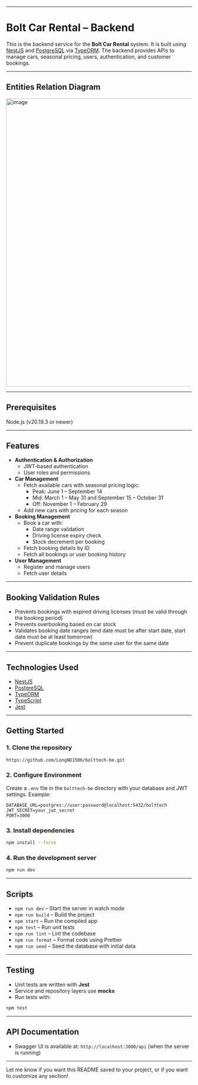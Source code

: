 
---

# Bolt Car Rental – Backend

This is the backend service for the **Bolt Car Rental** system. It is built using [NestJS](https://nestjs.com/) and [PostgreSQL](https://www.postgresql.org/) via [TypeORM](https://typeorm.io/). The backend provides APIs to manage cars, seasonal pricing, users, authentication, and customer bookings.

---

## Entities Relation Diagram
<img width="1143" height="779" alt="image" src="https://github.com/user-attachments/assets/3fe6a790-1468-47db-959e-6b000b238223" />

---

## Prerequisites
Node.js (v20.19.3 or newer)

---

## Features

- **Authentication & Authorization**
  - JWT-based authentication
  - User roles and permissions
- **Car Management**
  - Fetch available cars with seasonal pricing logic:
    - Peak: June 1 – September 14
    - Mid: March 1 – May 31 and September 15 – October 31
    - Off: November 1 – February 29
  - Add new cars with pricing for each season
- **Booking Management**
  - Book a car with:
    - Date range validation
    - Driving license expiry check
    - Stock decrement per booking
  - Fetch booking details by ID
  - Fetch all bookings or user booking history
- **User Management**
  - Register and manage users
  - Fetch user details

---

## Booking Validation Rules

- Prevents bookings with expired driving licenses (must be valid through the booking period)
- Prevents overbooking based on car stock
- Validates booking date ranges (end date must be after start date, start date must be at least tomorrow)
- Prevent duplicate bookings by the same user for the same date

---

## Technologies Used

- [NestJS](https://nestjs.com/)
- [PostgreSQL](https://www.postgresql.org/)
- [TypeORM](https://typeorm.io/)
- [TypeScript](https://www.typescriptlang.org/)
- [Jest](https://jestjs.io/)

---

## Getting Started

### 1. Clone the repository

```bash
https://github.com/LongND1506/bolttech-be.git
```

### 2. Configure Environment

Create a `.env` file in the `bolttech-be` directory with your database and JWT settings. Example:

```
DATABASE_URL=postgres://user:password@localhost:5432/bolttech
JWT_SECRET=your_jwt_secret
PORT=3000
```

### 3. Install dependencies

```bash
npm install --force
```

### 4. Run the development server

```bash
npm run dev
```

---

## Scripts

- `npm run dev` – Start the server in watch mode
- `npm run build` – Build the project
- `npm start` – Run the compiled app
- `npm test` – Run unit tests
- `npm run lint` – Lint the codebase
- `npm run format` – Format code using Prettier
- `npm run seed` – Seed the database with initial data

---

## Testing

- Unit tests are written with **Jest**
- Service and repository layers use **mocks**
- Run tests with:

```bash
npm test
```

---

## API Documentation

- Swagger UI is available at: `http://localhost:3000/api` (when the server is running)

---

Let me know if you want this README saved to your project, or if you want to customize any section!


